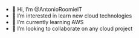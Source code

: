 - 👋 Hi, I’m @AntonioRoomieIT
- 👀 I’m interested in learn new cloud technologies 
- 🌱 I’m currently learning AWS
- 💞️ I’m looking to collaborate on any cloud project


<!---
AntonioRoomieIT/AntonioRoomieIT is a ✨ special ✨ repository because its `README.md` (this file) appears on your GitHub profile.
You can click the Preview link to take a look at your changes.
--->
